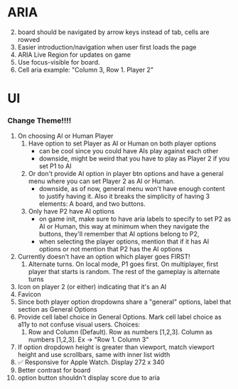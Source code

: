 # ARIA

2. board should be navigated by arrow keys instead of tab, cells are rowved
3. Easier introduction/navigation when user first loads the page
4. ARIA Live Region for updates on game
5. Use focus-visible for board.
6. Cell aria example: "Column 3, Row 1. Player 2"

# UI

### Change Theme!!!!

1. On choosing AI or Human Player
   1. Have option to set Player as AI or Human on both player options
      - can be cool since you could have AIs play against each other
      - downside, might be weird that you have to play as Player 2 if you set P1 to AI
   2. Or don't provide AI option in player btn options and have a general menu where you can set Player 2 as AI or Human.
      - downside, as of now, general menu won't have enough content to justify having it. Also it breaks the simplicity of having 3 elements: A board, and two buttons.
   3. Only have P2 have AI options
      - on game init, make sure to have aria labels to specify to set P2 as AI or Human, this way at minimum when they navigate the buttons, they'll remember that AI options belong to P2,
      - when selecting the player options, mention that if it has AI options or not mention that P2 has the AI options
2. Currently doesn't have an option which player goes FIRST!
   1. Alternate turns. On local mode, P1 goes first. On multiplayer, first player that starts is random. The rest of the gameplay is alternate turns
3. Icon on player 2 (or either) indicating that it's an AI
4. Favicon
5. Since both player option dropdowns share a "general" options, label that section as General Options
6. Provide cell label choice in General Options. Mark cell label choice as a11y to not confuse visual users. Choices:
   1. Row and Column (Default). Row as numbers [1,2,3]. Column as numbers [1,2,3]. Ex -> "Row 1. Column 3"
   <!-- 2. Algebriac Notation. Row as numbers [1,2,3]. Column as characters [a,b,c]. Ex -> "C1!" -->
7. If option dropdown height is greater than viewport, match viewport height and use scrollbars, same with inner list width
8. ✅ Responsive for Apple Watch. Display 272 x 340
9. Better contrast for board
10. option button shouldn't display score due to aria
